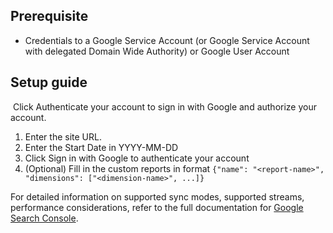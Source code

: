 ## Prerequisite

* Credentials to a Google Service Account (or Google Service Account with delegated Domain Wide Authority) or Google User Account
​
## Setup guide
​
Click Authenticate your account to sign in with Google and authorize your account.
1. Enter the site URL.
2. Enter the Start Date in YYYY-MM-DD
3. Click Sign in with Google to authenticate your account
4. (Optional) Fill in the custom reports in format `{"name": "<report-name>", "dimensions": ["<dimension-name>", ...]}`

For detailed information on supported sync modes, supported streams, performance considerations, refer to the full documentation for [Google Search Console](https://docs.airbyte.com/integrations/sources/google-search-console/).